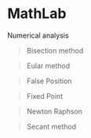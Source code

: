 # MathLab
Numerical analysis

> Bisection method

> Eular method

> False Position

> Fixed Point

> Newton Raphson

> Secant method
